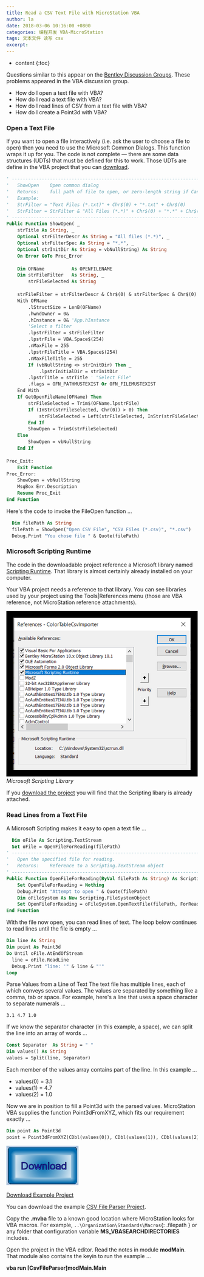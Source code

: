 ```yaml
---
title: Read a CSV Text File with MicroStation VBA
author: la
date: 2018-03-06 10:16:00 +0800
categories: 编程开发 VBA-MicroStation
tags: 文本文件 读写 csv
excerpt: 
---
```

* content
{:toc}

Questions similar to this appear on the [Bentley Discussion Groups](https://communities.bentley.com/products/programming/microstation_programming/f/microstation-programming---forum). These problems appeared in the VBA discussion group.

- How do I open a text file with VBA?
- How do I read a text file with VBA?
- How do I read lines of CSV from a text file with VBA?
- How do I create a Point3d with VBA?

### Open a Text File
If you want to open a file interactively (i.e. ask the user to choose a file to open) then you need to use the Microsoft Common Dialogs. This function wraps it up for you. The code is not complete — there are some data structures (UDTs) that must be defined for this to work. Those UDTs are define in the VBA project that you can [download](http://www.la-solutions.co.uk/content/connect/MVBA/MVBA-ParseCsvFile.htm#Download).

```vb
' ---------------------------------------------------------------------
'   ShowOpen    Open common dialog
'   Returns:    full path of file to open, or zero-length string if Cancel
'   Example:
'   StrFilter = "Text Files (*.txt)" + Chr$(0) + "*.txt" + Chr$(0)
'   StrFilter = StrFilter & "All Files (*.*)" + Chr$(0) + "*.*" + Chr$(0)
' ---------------------------------------------------------------------
Public Function ShowOpen( _
    strTitle As String, _
    Optional strFilterDescr As String = "All files (*.*)", _
    Optional strFilterSpec As String = "*.*", _
    Optional strInitDir As String = vbNullString) As String
    On Error GoTo Proc_Error

    Dim OFName          As OPENFILENAME
    Dim strFileFilter   As String, _
        strFileSelected As String

    strFileFilter = strFilterDescr & Chr$(0) & strFilterSpec & Chr$(0)
    With OFName
        .lStructSize = LenB(OFName)
        .hwndOwner = 0&
        .hInstance = 0& 'App.hInstance
        'Select a filter
        .lpstrFilter = strFileFilter
        .lpstrFile = VBA.Space$(254)
        .nMaxFile = 255
        .lpstrFileTitle = VBA.Space$(254)
        .nMaxFileTitle = 255
        If (vbNullString <> strInitDir) Then _
            .lpstrInitialDir = strInitDir
        .lpstrTitle = strTitle ' "Select File"
        .flags = OFN_PATHMUSTEXIST Or OFN_FILEMUSTEXIST
    End With
    If GetOpenFileName(OFName) Then
        strFileSelected = Trim$(OFName.lpstrFile)
        If (InStr(strFileSelected, Chr(0)) > 0) Then
            strFileSelected = Left(strFileSelected, InStr(strFileSelected, Chr(0)) - 1)
        End If
        ShowOpen = Trim$(strFileSelected)
    Else
        ShowOpen = vbNullString
    End If

Proc_Exit:
    Exit Function
Proc_Error:
    ShowOpen = vbNullString
    MsgBox Err.Description
    Resume Proc_Exit
End Function
```

Here's the code to invoke the FileOpen function …
```vb
  Dim filePath As String
  filePath = ShowOpen("Open CSV File", "CSV Files (*.csv)", "*.csv")
  Debug.Print "You chose file " & Quote(filePath)
```

### Microsoft Scripting Runtime
The code in the downloadable project reference a Microsoft library named [Scripting Runtime](https://support.microsoft.com/en-gb/help/186118/how-to-use-filesystemobject-with-visual-basic). That library is almost certainly already installed on your computer.

Your VBA project needs a reference to that library. You can see libraries used by your project using the Tools|References menu (those are VBA reference, not MicroStation reference attachments).

![](/img/2022/2022-10-28-10-16-09.png)
_Microsoft Scripting Library_

If you [download the project](http://www.la-solutions.co.uk/content/connect/MVBA/MVBA-ParseCsvFile.htm#Download) you will find that the Scripting libary is already attached.

### Read Lines from a Text File
A  Microsoft Scripting makes it easy to open a text file …
```vb
  Dim oFile As Scripting.TextStream
  Set oFile = OpenFileForReading(filePath)
' ---------------------------------------------------------------------
'   Open the specified file for reading.
'   Returns:    Reference to a Scripting.TextStream object
' ---------------------------------------------------------------------
Public Function OpenFileForReading(ByVal filePath As String) As Scripting.TextStream
    Set OpenFileForReading = Nothing
    Debug.Print "Attempt to open " & Quote(filePath)
    Dim oFileSystem As New Scripting.FileSystemObject
    Set OpenFileForReading = oFileSystem.OpenTextFile(filePath, ForReading)
End Function
```

With the file now open, you can read lines of text. The loop below continues to read lines until the file is empty …

```vb
Dim line As String
Dim point As Point3d
Do Until oFile.AtEndOfStream
  line = oFile.ReadLine
  Debug.Print "line: '" & line & "'"
Loop
```

Parse Values from a Line of Text
The text file has multiple lines, each of which conveys several values. The values are separated by something like a comma, tab or space. For example, here's a line that uses a space character to separate numerals …

```
3.1 4.7 1.0
```

If we know the separator character (in this example, a space), we can split the line into an array of words …

```vb
Const Separator  As String = " "
Dim values() As String
values = Split(line, Separator)
```

Each member of the values array contains part of the line. In this example …

- values(0) = 3.1
- values(1) = 4.7
- values(2) = 1.0

Now we are in position to fill a Point3d with the parsed values. MicroStation VBA supplies the function Point3dFromXYZ, which fits our requirement exactly …

```vb
Dim point As Point3d
point = Point3dFromXYZ(CDbl(values(0)), CDbl(values(1)), CDbl(values(2)))
```

![](/img/2022/2022-10-28-10-16-34.png)

[Download Example Project](http://www.la-solutions.co.uk/content/connect/MVBA/code-samples/CsvPointReader.zip)

You can download the example [CSV File Parser Project](http://www.la-solutions.co.uk/content/connect/MVBA/code-samples/CsvPointReader.zip).

Copy the **.mvba** file to a known good location where MicroStation looks for VBA macros. For example, `..\Organization\Standards\Macros`{: .filepath } or any folder that configuration variable **MS_VBASEARCHDIRECTORIES** includes.

Open the project in the VBA editor. Read the notes in module **modMain**. That module also contains the keyin to run the example …

**vba run [CsvFileParser]modMain.Main**